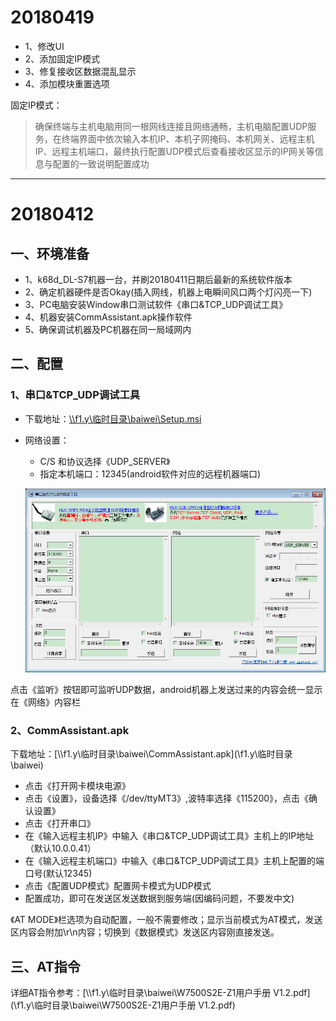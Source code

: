# 20180419

- 1、修改UI
- 2、添加固定IP模式
- 3、修复接收区数据混乱显示
- 4、添加模块重置选项

固定IP模式：
> 确保终端与主机电脑用同一根网线连接且网络通畅，主机电脑配置UDP服务，在终端界面中依次输入本机IP、本机子网掩码、本机网关、远程主机IP、远程主机端口，最终执行配置UDP模式后查看接收区显示的IP网关等信息与配置的一致说明配置成功

---

# 20180412

## 一、环境准备
- 1、k68d_DL-S7机器一台，并刷20180411日期后最新的系统软件版本
- 2、确定机器硬件是否Okay(插入网线，机器上电瞬间风口两个灯闪亮一下)
- 3、PC电脑安装Window串口测试软件《串口&TCP_UDP调试工具》
- 4、机器安装CommAssistant.apk操作软件
- 5、确保调试机器及PC机器在同一局域网内

## 二、配置
### 1、串口&TCP_UDP调试工具
* 下载地址：[\\\\f1.y\临时目录\baiwei\Setup.msi](\\f1.y\临时目录\baiwei)

* 网络设置：
    - C/S 和协议选择《UDP_SERVER》
    - 指定本机端口：12345(android软件对应的远程机器端口)

    ![串口&TCP_UDP调试工具](./doc/pc_software.png)

点击《监听》按钮即可监听UDP数据，android机器上发送过来的内容会统一显示在《网络》内容栏

### 2、CommAssistant.apk
下载地址：[\\\\f1.y\临时目录\baiwei\CommAssistant.apk](\\f1.y\临时目录\baiwei\)
- 点击《打开网卡模块电源》
- 点击《设置》，设备选择《/dev/ttyMT3》,波特率选择《115200》，点击《确认设置》
- 点击《打开串口》
- 在《输入远程主机IP》中输入《串口&TCP_UDP调试工具》主机上的IP地址（默认10.0.0.41）
- 在《输入远程主机端口》中输入《串口&TCP_UDP调试工具》主机上配置的端口号(默认12345)
- 点击《配置UDP模式》配置网卡模式为UDP模式
- 配置成功，即可在发送区发送数据到服务端(因编码问题，不要发中文)

《AT MODE》栏选项为自动配置，一般不需要修改；显示当前模式为AT模式，发送区内容会附加\r\n内容；切换到《数据模式》发送区内容刚直接发送。

## 三、AT指令
详细AT指令参考：[\\\\f1.y\临时目录\baiwei\W7500S2E-Z1用户手册 V1.2.pdf](\\f1.y\临时目录\baiwei\W7500S2E-Z1用户手册 V1.2.pdf)
